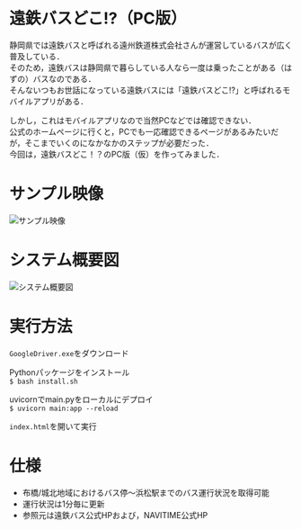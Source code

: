# 遠鉄バスどこ!?（PC版）
静岡県では遠鉄バスと呼ばれる遠州鉄道株式会社さんが運営しているバスが広く普及している．  
そのため，遠鉄バスは静岡県で暮らしている人なら一度は乗ったことがある（はずの）バスなのである．  
そんないつもお世話になっている遠鉄バスには「遠鉄バスどこ!?」と呼ばれるモバイルアプリがある．  

しかし，これはモバイルアプリなので当然PCなどでは確認できない．  
公式のホームページに行くと，PCでも一応確認できるページがあるみたいだが，そこまでいくのになかなかのステップが必要だった．  
今回は，遠鉄バスどこ！？のPC版（仮）を作ってみました．

# サンプル映像
![サンプル映像](https://github.com/haradakaito/EntetuBus_Stream/assets/75819611/d894e801-00cd-4206-93b3-6e64f152aaaf)

# システム概要図
![システム概要図](https://github.com/haradakaito/EntetuBus_Stream/assets/75819611/188b0610-b04d-43b5-9d09-71801c509cbf)

# 実行方法
`GoogleDriver.exe`をダウンロード  

Pythonパッケージをインストール  
`$ bash install.sh`  

uvicornでmain.pyをローカルにデプロイ  
`$ uvicorn main:app --reload`  

`index.html`を開いて実行  

# 仕様
- 布橋/城北地域におけるバス停～浜松駅までのバス運行状況を取得可能
- 運行状況は1分毎に更新
- 参照元は遠鉄バス公式HPおよび，NAVITIME公式HP
